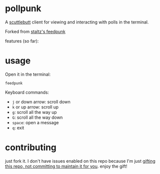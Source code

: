 # pollpunk

A [scuttlebutt](https://www.scuttlebutt.nz) client for viewing and interacting with polls in the terminal.

Forked from [staltz's feedpunk](https://github.com/staltz/feedpunk)

features (so far):

# usage

Open it in the terminal:

```
feedpunk
```

Keyboard commands:

* `j` or down arrow: scroll down
* `k` or up arrow: scroll up
* `g`: scroll all the way up
* `G`: scroll all the way down
* `space`: open a message
* `q`: exit

# contributing

just fork it. I don't have issues enabled on this repo because I'm just [gifting this repo, not committing to maintain it for you](https://staltz.com/open-source-without-maintainers.html). enjoy the gift!
